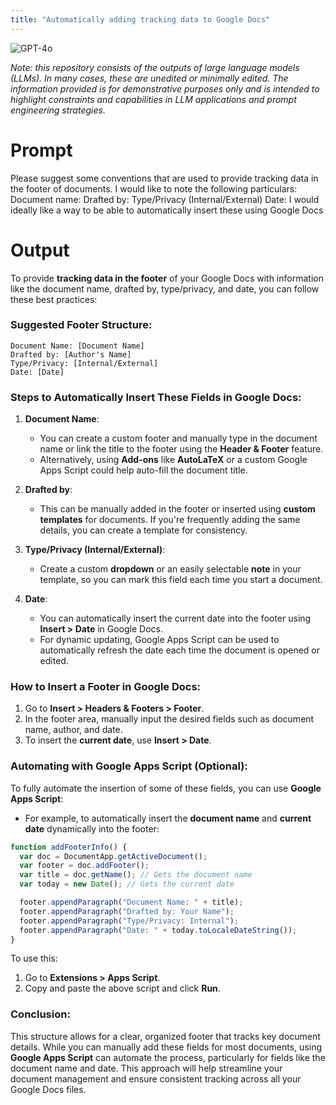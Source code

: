 ```yaml
---
title: "Automatically adding tracking data to Google Docs"
---
```

![GPT-4o](https://img.shields.io/badge/GPT--4o-3333FF?style=for-the-badge&logo=openai&logoColor=white)



*Note: this repository consists of the outputs of large language models (LLMs). In many cases, these are unedited or minimally edited. The information provided is for demonstrative purposes only and is intended to highlight constraints and capabilities in LLM applications and prompt engineering strategies.*


# Prompt

Please suggest some conventions that are used to provide tracking data in the footer of documents. I would like to note the following particulars: Document name: Drafted by: Type/Privacy (Internal/External) Date: I would ideally like a way to be able to automatically insert these using Google Docs

# Output

To provide **tracking data in the footer** of your Google Docs with information like the document name, drafted by, type/privacy, and date, you can follow these best practices:

### Suggested Footer Structure:
```
Document Name: [Document Name]
Drafted by: [Author's Name]
Type/Privacy: [Internal/External]
Date: [Date]
```

### Steps to Automatically Insert These Fields in Google Docs:

1. **Document Name**:
   - You can create a custom footer and manually type in the document name or link the title to the footer using the **Header & Footer** feature.
   - Alternatively, using **Add-ons** like **AutoLaTeX** or a custom Google Apps Script could help auto-fill the document title.

2. **Drafted by**:
   - This can be manually added in the footer or inserted using **custom templates** for documents. If you're frequently adding the same details, you can create a template for consistency.

3. **Type/Privacy (Internal/External)**:
   - Create a custom **dropdown** or an easily selectable **note** in your template, so you can mark this field each time you start a document.

4. **Date**:
   - You can automatically insert the current date into the footer using **Insert > Date** in Google Docs.
   - For dynamic updating, Google Apps Script can be used to automatically refresh the date each time the document is opened or edited.

### How to Insert a Footer in Google Docs:
1. Go to **Insert > Headers & Footers > Footer**.
2. In the footer area, manually input the desired fields such as document name, author, and date.
3. To insert the **current date**, use **Insert > Date**.

### Automating with Google Apps Script (Optional):
To fully automate the insertion of some of these fields, you can use **Google Apps Script**:
- For example, to automatically insert the **document name** and **current date** dynamically into the footer:

```javascript
function addFooterInfo() {
  var doc = DocumentApp.getActiveDocument();
  var footer = doc.addFooter();
  var title = doc.getName(); // Gets the document name
  var today = new Date(); // Gets the current date

  footer.appendParagraph("Document Name: " + title);
  footer.appendParagraph("Drafted by: Your Name");
  footer.appendParagraph("Type/Privacy: Internal");
  footer.appendParagraph("Date: " + today.toLocaleDateString());
}
```
To use this:
1. Go to **Extensions > Apps Script**.
2. Copy and paste the above script and click **Run**.

### Conclusion:
This structure allows for a clear, organized footer that tracks key document details. While you can manually add these fields for most documents, using **Google Apps Script** can automate the process, particularly for fields like the document name and date. This approach will help streamline your document management and ensure consistent tracking across all your Google Docs files.